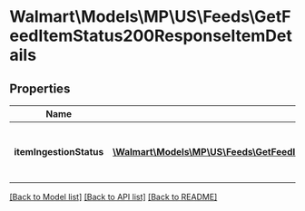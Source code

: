 # Walmart\Models\MP\US\Feeds\GetFeedItemStatus200ResponseItemDetails

## Properties

Name | Type | Description | Notes
------------ | ------------- | ------------- | -------------
**itemIngestionStatus** | [**\Walmart\Models\MP\US\Feeds\GetFeedItemStatus200ResponseItemDetailsItemIngestionStatusInner[]**](GetFeedItemStatus200ResponseItemDetailsItemIngestionStatusInner.md) | The ingestion status of an individual item | [optional]


[[Back to Model list]](./) [[Back to API list]](../../../../../README.md#supported-apis) [[Back to README]](../../../../../README.md)
